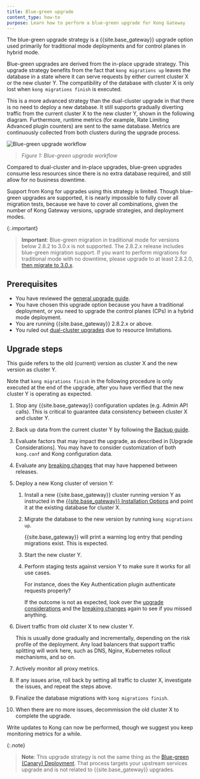 ```yaml
---
title: Blue-green upgrade
content_type: how-to
purpose: Learn how to perform a blue-green upgrade for Kong Gateway
---
```


The blue-green upgrade strategy is a {{site.base_gateway}} upgrade option used primarily for traditional mode deployments and for control planes in hybrid mode. 

Blue-green upgrades are derived from the in-place upgrade strategy. This upgrade strategy benefits from the fact that `kong migrations up` leaves the database in a state where it can serve requests by either current cluster X or the new cluster Y. The compatibility of the database with cluster X is only lost when `kong migrations finish` is executed.

This is a more advanced strategy than the dual-cluster upgrade in that there is no need to deploy a new database. It still supports gradually diverting traffic from the current cluster X to the new cluster Y, shown in the following diagram. Furthermore, runtime metrics (for example, Rate Limiting Advanced plugin counters) are sent to the same database. Metrics are continuously collected from both clusters during the upgrade process.

![Blue-green upgrade workflow](/assets/images/products/gateway/upgrade/blue-green-upgrade.png)

> _Figure 1: Blue-green upgrade workflow_

Compared to dual-cluster and in-place upgrades, blue-green upgrades consume less resources since there is no extra database required, and still allow for no business downtime.

Support from Kong for upgrades using this strategy is limited.
Though blue-green upgrades are supported, it is nearly impossible to fully cover all migration tests, because we have to cover all combinations, given the number of Kong Gateway versions, upgrade strategies, and deployment modes. 

{:.important}
> **Important**: Blue-green migration in traditional mode for versions below 2.8.2 to 3.0.x is not supported.
The 2.8.2.x release includes blue-green migration support. If you want
to perform migrations for traditional mode with no downtime, please upgrade to at least 2.8.2.0, [then migrate to 3.0.x](#migrate-db).

## Prerequisites

* You have reviewed the [general upgrade guide](/gateway/{{page.kong_version}}/upgrade/).
* You have chosen this upgrade option because you have a traditional deployment, or you need to upgrade the control planes (CPs)
in a hybrid mode deployment.
* You are running {{site.base_gateway}} 2.8.2.x or above.
* You ruled out [dual-cluster upgrades](/gateway/{{page.kong_version}}/upgrade/dual-cluster/) due to resource limitations.

## Upgrade steps

This guide refers to the old (current) version as cluster X and the new version as cluster Y.

Note that `kong migrations finish` in the following procedure is only executed at the end of the upgrade, after you have verified that the new cluster Y is operating as expected.

1. Stop any {{site.base_gateway}} configuration updates (e.g. Admin API calls). 
This is critical to guarantee data consistency between cluster X and cluster Y.

2. Back up data from the current cluster Y by following the 
[Backup guide](/gateway/{{page.kong_version}}/upgrade/backup-and-restore/).

3. Evaluate factors that may impact the upgrade, as described in [Upgrade Considerations].
You may have to consider customization of both `kong.conf` and Kong configuration data.

4. Evaluate any [breaking changes](/gateway/{{page.kong_version}}/breaking-changes/) that may 
have happened between releases.

5. Deploy a new Kong cluster of version Y:

    1. Install a new {{site.base_gateway}} cluster running version Y as instructed in the 
    [{{site.base_gateway}} Installation Options](/gateway/{{page.kong_version}}/install/) and 
    point it at the existing database for cluster X.
    
    2. Migrate the database to the new version by running `kong migrations up`. 
    
        {{site.base_gateway}} will print a warning log entry that pending migrations exist. 
        This is expected.

    3. Start the new cluster Y.

    4. Perform staging tests against version Y to make sure it works for all use cases. 
    
        For instance, does the Key Authentication plugin authenticate requests properly?
        
        If the outcome is not as expected, look over the 
        [upgrade considerations](/gateway/{{page.kong_version}}/upgrade/upgrade-considerations/) and the 
        [breaking changes](/gateway/{{page.kong_version}}/breaking-changes/)
        again to see if you missed anything.

6. Divert traffic from old cluster X to new cluster Y.
    
    This is usually done gradually and incrementally, depending on the risk profile of the deployment. 
    Any load balancers that support traffic splitting will work here, such as DNS, Nginx, Kubernetes rollout mechanisms, and so on.

7. Actively monitor all proxy metrics.

8. If any issues arise, roll back by setting all traffic to cluster X, investigate the issues, 
and repeat the steps above.

9. Finalize the database migrations with `kong migrations finish`.

10. When there are no more issues, decommission the old cluster X to complete the upgrade.

Write updates to Kong can now be performed, though we suggest you keep monitoring metrics for a while.

{:.note}
> **Note**: This upgrade strategy is not the same thing as the [Blue-green (Canary) Deployment](/gateway/{{page.kong_version}}/production/canary/). 
That process targets your upstream services upgrade and is not related to {{site.base_gateway}} upgrades.